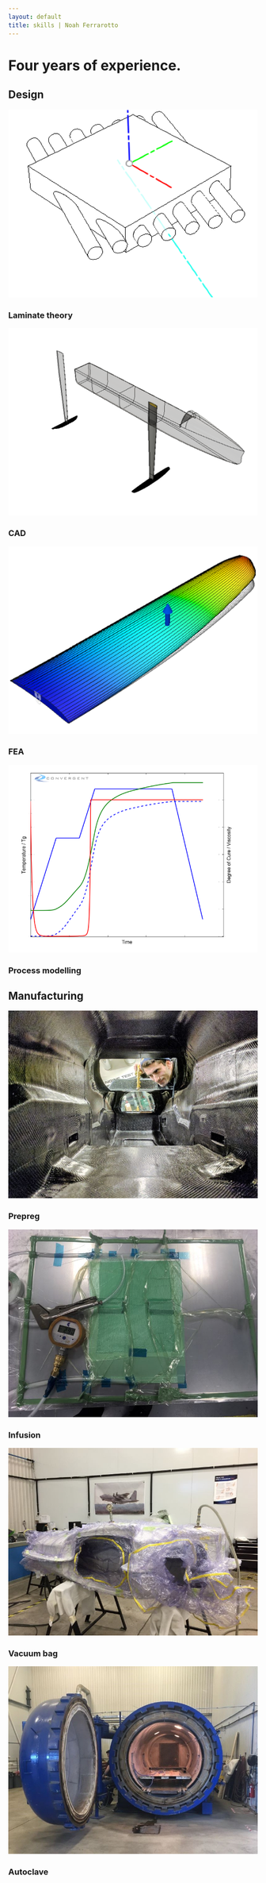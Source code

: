 ```yaml
---
layout: default
title: skills | Noah Ferrarotto
---
```


<div id="experience">
	<div id="xp-background">
		<div id="bg-1"></div>
		<div id="bg-2"></div>
		<div id="bg-3"></div>
		<div id="bg-4"></div>
	</div>
	<div id="xp-text">
		<h1>Four years of experience.</h1>
	</div>
</div>
<h2>Design</h2>
<div class="skills">
	<div>
		<img src="/images/clc.png" alt="clc">
		<h3>Laminate theory</h3>
	</div>
	<div>
		<img src="/images/cad.png" alt="cad">
		<h3>CAD</h3>
	</div>
	<div>
		<img src="/images/fea.png" alt="fea">
		<h3>FEA</h3>
	</div>
	<div>
		<img src="/images/raven.png" alt="process">
		<h3>Process modelling</h3>
	</div>
</div>
<h2>Manufacturing</h2>
<div class="skills">
	<div>
		<img src="/images/chassis-prepreg.jpg" alt="prepreg">
		<h3>Prepreg</h3>
	</div>
	<div>
		<img src="/images/infusion.jpg" alt="infusion">
		<h3>Infusion</h3>
	</div>
	<div>
		<img src="/images/chassis-bag.jpg" alt="Vacuum bagging">
		<h3>Vacuum bag</h3>
	</div>
	<div>
		<img src="/images/autoclave.jpg" alt="autoclave">
		<h3>Autoclave</h3>
	</div>
</div>